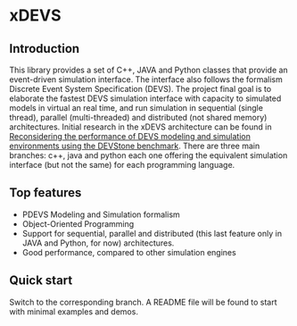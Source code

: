 # xDEVS

## Introduction

This library provides a set of C++, JAVA and Python classes that provide an event-driven simulation interface. The interface also follows the formalism Discrete Event System Specification (DEVS). The project final goal is to elaborate the fastest DEVS simulation interface with capacity to simulated models in virtual an real time, and run simulation in sequential (single thread), parallel (multi-threaded) and distributed (not shared memory) architectures. Initial research in the xDEVS architecture can be found in [Reconsidering the performance of DEVS modeling and simulation environments using the DEVStone benchmark](http://doi.org/10.1177/0037549717690447). There are three main branches: c++, java and python each one offering the equivalent simulation interface (but not the same) for each programming language.

## Top features

- PDEVS Modeling and Simulation formalism
- Object-Oriented Programming
- Support for sequential, parallel and distributed (this last feature only in JAVA and Python, for now) architectures.
- Good performance, compared to other simulation engines

## Quick start

Switch to the corresponding branch. A README file will be found to start with minimal examples and demos.
